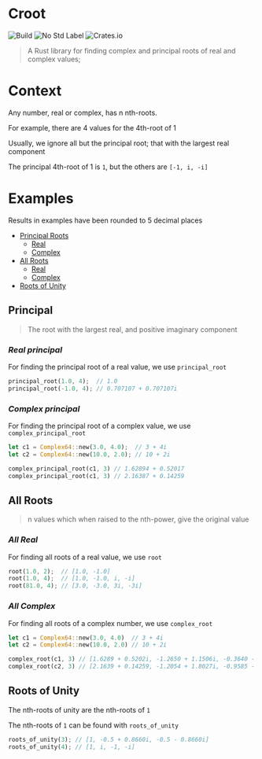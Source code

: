 # Croot

![Build](https://img.shields.io/github/actions/workflow/status/Ross-Morgan/croot/rust.yml)
![No Std Label](https://img.shields.io/badge/no--std-yes-blue)
![Crates.io](https://img.shields.io/crates/v/croot)

> A Rust library for finding complex and principal roots of real and complex values;

# Context

Any number, real or complex, has n nth-roots.

For example, there are 4 values for the 4th-root of 1

Usually, we ignore all but the principal root; that with the largest real component

The principal 4th-root of 1 is `1`, but the others are `[-1, i, -i]`

# Examples

Results in examples have been rounded to 5 decimal places

- [Principal Roots](#principal)
    - [Real](#real-principal)
    - [Complex](#real-complex)
- [All Roots](#all-roots)
    - [Real](#all-real)
    - [Complex](#all-complex)
- [Roots of Unity](#roots-of-unity)


## Principal

> The root with the largest real, and positive imaginary component

### _Real principal_

For finding the principal root of a real value, we use `principal_root`

```rust
principal_root(1.0, 4);  // 1.0
principal_root(-1.0, 4); // 0.707107 + 0.707107i
```

### _Complex principal_

For finding the principal root of a complex value, we use `complex_principal_root`

```rust
let c1 = Complex64::new(3.0, 4.0);  // 3 + 4i
let c2 = Complex64::new(10.0, 2.0); // 10 + 2i

complex_principal_root(c1, 3) // 1.62894 + 0.52017
complex_principal_root(c1, 3) // 2.16387 + 0.14259
```

## All Roots

> n values which when raised to the nth-power, give the original value

### _All Real_

For finding all roots of a real value, we use `root`

```rust
root(1.0, 2);  // [1.0, -1.0]
root(1.0, 4);  // [1.0, -1.0, i, -i]
root(81.0, 4); // [3.0, -3.0, 3i, -3i]
```
### _All Complex_

For finding all roots of a complex number, we use `complex_root`

```rust
let c1 = Complex64::new(3.0, 4.0)  // 3 + 4i
let c2 = Complex64::new(10.0, 2.0) // 10 + 2i

complex_root(c1, 3) // [1.6289 + 0.5202i, -1.2650 + 1.1506i, -0.3640 - 1.6708i]
complex_root(c2, 3) // [2.1639 + 0.14259, -1.2054 + 1.8027i, -0.9585 - 1.9453i]
```

## Roots of Unity

The nth-roots of unity are the nth-roots of `1`

The nth-roots of `1` can be found with `roots_of_unity`

```rust
roots_of_unity(3); // [1, -0.5 + 0.8660i, -0.5 - 0.8660i]
roots_of_unity(4); // [1, i, -1, -i]
```
